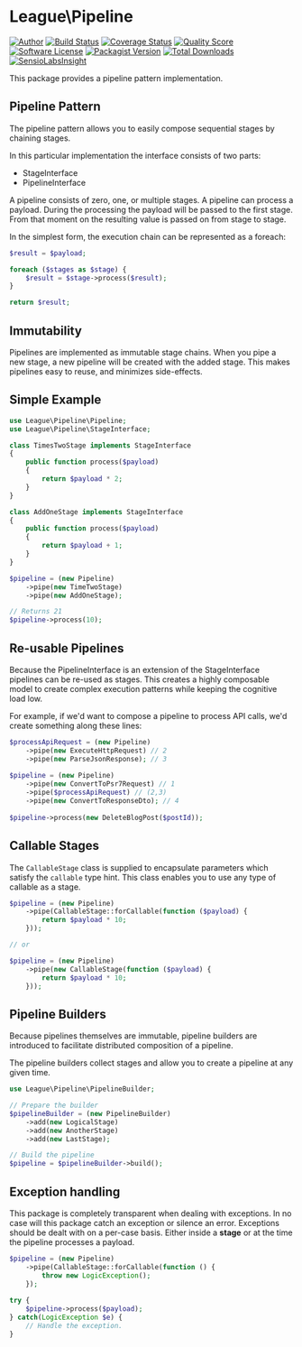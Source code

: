 # League\Pipeline

[![Author](http://img.shields.io/badge/author-@frankdejonge-blue.svg?style=flat-square)](https://twitter.com/frankdejonge)
[![Build Status](https://img.shields.io/travis/thephpleague/pipeline/master.svg?style=flat-square)](https://travis-ci.org/thephpleague/pipeline)
[![Coverage Status](https://img.shields.io/scrutinizer/coverage/g/thephpleague/pipeline.svg?style=flat-square)](https://scrutinizer-ci.com/g/thephpleague/pipeline/code-structure)
[![Quality Score](https://img.shields.io/scrutinizer/g/thephpleague/pipeline.svg?style=flat-square)](https://scrutinizer-ci.com/g/thephpleague/pipeline)
[![Software License](https://img.shields.io/badge/license-MIT-brightgreen.svg?style=flat-square)](LICENSE)
[![Packagist Version](https://img.shields.io/packagist/v/league/pipeline.svg?style=flat-square)](https://packagist.org/packages/league/pipeline)
[![Total Downloads](https://img.shields.io/packagist/dt/league/pipeline.svg?style=flat-square)](https://packagist.org/packages/league/pipeline)
[![SensioLabsInsight](https://insight.sensiolabs.com/projects/44ebfc4c-0e97-4b47-925e-b17de7ddce4f/mini.png)](https://insight.sensiolabs.com/projects/44ebfc4c-0e97-4b47-925e-b17de7ddce4f)

This package provides a pipeline pattern implementation.

## Pipeline Pattern

The pipeline pattern allows you to easily compose sequential stages by
chaining stages.

In this particular implementation the interface consists of two parts:

* StageInterface
* PipelineInterface

A pipeline consists of zero, one, or multiple stages. A pipeline can process
a payload. During the processing the payload will be passed to the first stage.
From that moment on the resulting value is passed on from stage to stage.

In the simplest form, the execution chain can be represented as a foreach:

```php
$result = $payload;

foreach ($stages as $stage) {
    $result = $stage->process($result);
}

return $result;
```

## Immutability

Pipelines are implemented as immutable stage chains. When you pipe a new
stage, a new pipeline will be created with the added stage. This makes
pipelines easy to reuse, and minimizes side-effects.

## Simple Example

```php
use League\Pipeline\Pipeline;
use League\Pipeline\StageInterface;

class TimesTwoStage implements StageInterface
{
    public function process($payload)
    {
        return $payload * 2;
    }
}

class AddOneStage implements StageInterface
{
    public function process($payload)
    {
        return $payload + 1;
    }
}

$pipeline = (new Pipeline)
    ->pipe(new TimeTwoStage)
    ->pipe(new AddOneStage);

// Returns 21
$pipeline->process(10);
```

## Re-usable Pipelines

Because the PipelineInterface is an extension of the StageInterface
pipelines can be re-used as stages. This creates a highly composable model
to create complex execution patterns while keeping the cognitive load low.

For example, if we'd want to compose a pipeline to process API calls, we'd create
something along these lines:

```php
$processApiRequest = (new Pipeline)
    ->pipe(new ExecuteHttpRequest) // 2
    ->pipe(new ParseJsonResponse); // 3
    
$pipeline = (new Pipeline)
    ->pipe(new ConvertToPsr7Request) // 1
    ->pipe($processApiRequest) // (2,3)
    ->pipe(new ConvertToResponseDto); // 4 
    
$pipeline->process(new DeleteBlogPost($postId));
```

## Callable Stages

The `CallableStage` class is supplied to encapsulate parameters which satisfy
the `callable` type hint. This class enables you to use any type of callable as a
stage.

```php
$pipeline = (new Pipeline)
    ->pipe(CallableStage::forCallable(function ($payload) {
        return $payload * 10;
    }));

// or

$pipeline = (new Pipeline)
    ->pipe(new CallableStage(function ($payload) {
        return $payload * 10;
    }));
```

## Pipeline Builders

Because pipelines themselves are immutable, pipeline builders are introduced to
facilitate distributed composition of a pipeline.

The pipeline builders collect stages and allow you to create a pipeline at
any given time.

```php
use League\Pipeline\PipelineBuilder;

// Prepare the builder
$pipelineBuilder = (new PipelineBuilder)
    ->add(new LogicalStage)
    ->add(new AnotherStage)
    ->add(new LastStage);

// Build the pipeline
$pipeline = $pipelineBuilder->build();
```

## Exception handling

This package is completely transparent when dealing with exceptions. In no case
will this package catch an exception or silence an error. Exceptions should be
dealt with on a per-case basis. Either inside a __stage__ or at the time the
pipeline processes a payload.

```php
$pipeline = (new Pipeline)
    ->pipe(CallableStage::forCallable(function () {
        throw new LogicException();
    });
    
try {
    $pipeline->process($payload);
} catch(LogicException $e) {
    // Handle the exception.
}
```
